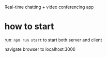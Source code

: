 Real-time chatting + video conferencing app

# how to start
run: `npm run start` to start both server and client

navigate browser to localhost:3000
